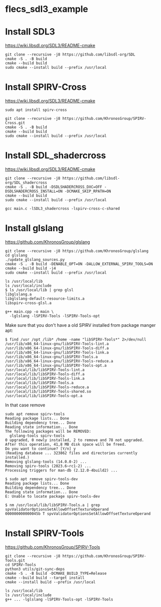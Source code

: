 # flecs_sdl3_example


# Install SDL3

https://wiki.libsdl.org/SDL3/README-cmake
```
git clone --recursive -j8 https://github.com/libsdl-org/SDL
cmake -S . -B build
cmake --build build
sudo cmake --install build --prefix /usr/local
```


# Install SPIRV-Cross

https://wiki.libsdl.org/SDL3/README-cmake

```
sudo apt install spirv-cross
```

```
git clone --recursive -j8 https://github.com/KhronosGroup/SPIRV-Cross.git
cmake -S . -B build
cmake --build build
sudo cmake --install build --prefix /usr/local
```


# Install SDL_shadercross

https://wiki.libsdl.org/SDL3/README-cmake
```
git clone --recursive -j8 https://github.com/libsdl-org/SDL_shadercross
cmake -S . -B build -DSDLSHADERCROSS_DXC=OFF -DSDLSHADERCROSS_INSTALL=ON -DCMAKE_SKIP_RPATH=ON
cmake --build build
sudo cmake --install build --prefix /usr/local
```

```
gcc main.c -lSDL3_shadercross -lspirv-cross-c-shared
```



# Install glslang

https://github.com/KhronosGroup/glslang
```
git clone --recursive -j8 https://github.com/KhronosGroup/glslang
cd glslang
./update_glslang_sources.py
cmake -S . -B build -DENABLE_OPT=ON -DALLOW_EXTERNAL_SPIRV_TOOLS=ON
cmake --build build -j4
sudo cmake --install build --prefix /usr/local
```

```
ls /usr/local/lib
ls /usr/local/include
$ ls /usr/local/lib | grep glsl
libglslang.a
libglslang-default-resource-limits.a
libspirv-cross-glsl.a

g++ main.cpp -o main \
  -lglslang -lSPIRV-Tools -lSPIRV-Tools-opt 
```



Make sure that you don't have a old SPIRV installed from package manger apt:


```
$ find /usr /opt /lib* /home -name "libSPIRV-Tools*" 2>/dev/null
/usr/lib/x86_64-linux-gnu/libSPIRV-Tools-lint.a
/usr/lib/x86_64-linux-gnu/libSPIRV-Tools-diff.a
/usr/lib/x86_64-linux-gnu/libSPIRV-Tools-link.a
/usr/lib/x86_64-linux-gnu/libSPIRV-Tools.a
/usr/lib/x86_64-linux-gnu/libSPIRV-Tools-reduce.a
/usr/lib/x86_64-linux-gnu/libSPIRV-Tools-opt.a
/usr/local/lib/libSPIRV-Tools-lint.a
/usr/local/lib/libSPIRV-Tools-diff.a
/usr/local/lib/libSPIRV-Tools-link.a
/usr/local/lib/libSPIRV-Tools.a
/usr/local/lib/libSPIRV-Tools-reduce.a
/usr/local/lib/libSPIRV-Tools-shared.so
/usr/local/lib/libSPIRV-Tools-opt.a
```

In that case remove
```
sudo apt remove spirv-tools
Reading package lists... Done
Building dependency tree... Done
Reading state information... Done
The following packages will be REMOVED:
  glslang-tools spirv-tools
0 upgraded, 0 newly installed, 2 to remove and 78 not upgraded.
After this operation, 41,8 MB disk space will be freed.
Do you want to continue? [Y/n] y
(Reading database ... 323862 files and directories currently installed.)
Removing glslang-tools (14.0.0-2) ...
Removing spirv-tools (2023.6~rc1-2) ...
Processing triggers for man-db (2.12.0-4build2) ...

$ sudo apt remove spirv-tools-dev
Reading package lists... Done
Building dependency tree... Done
Reading state information... Done
E: Unable to locate package spirv-tools-dev
```

```
$ nm /usr/local/lib/libSPIRV-Tools.a | grep spvValidatorOptionsSetAllowOffsetTextureOperand
000000000000045b T spvValidatorOptionsSetAllowOffsetTextureOperand
```


# Install SPIRV-Tools

https://github.com/KhronosGroup/SPIRV-Tools
```
git clone --recursive -j8 https://github.com/KhronosGroup/SPIRV-Tools.git
cd SPIRV-Tools
python3 utils/git-sync-deps
cmake -S . -B build -DCMAKE_BUILD_TYPE=Release
cmake --build build --target install
cmake --install build --prefix /usr/local
```

```
ls /usr/local/lib
ls /usr/local/include
g++ ... -lglslang -lSPIRV-Tools-opt -lSPIRV-Tools
```